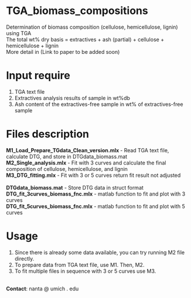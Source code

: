 # TGA_biomass_compositions
Determination of biomass composition (cellulose, hemicellulose, lignin) using TGA <br>
The total wt% dry basis  = extractives + ash (partial) + cellulose + hemicellulose + lignin <br>
More detail in (Link to paper to be added soon)

# Input require
1. TGA text file <br>
2. Extractives analysis results of sample in wt%db <br>
3. Ash content of the extractives-free sample in wt% of extractives-free sample <br>

# Files description
<b>M1_Load_Prepare_TGdata_Clean_version.mlx </b>  - Read TGA text file, calculate DTG, and store in DTGdata_biomass.mat <br>
<b>M2_Single_analysis.mlx</b> - Fit with 3 curves and calculate the final composition of cellulose, hemicellulose, and lignin <br>
<b>M3_DTG_fitting.mlx</b> - Fit with 3 or 5 curves return fit result not adjusted <br>
<br>
<b>DTGdata_biomass.mat</b> - Store DTG data in struct format <br>
<b>DTG_fit_3curves_biomass_fnc.mlx</b> - matlab function to fit and plot with 3 curves <br>
<b>DTG_fit_5curves_biomass_fnc.mlx</b> - matlab function to fit and plot with 5 curves <br>

# Usage
1. Since there is already some data available, you can try running M2 file directly. <br>
2. To prepare data from TGA text file, use M1. Then, M2. <br>
3. To fit multiple files in sequence with 3 or 5 curves use M3. <br>
<br>
<b> Contact</b>: nanta @ umich . edu
